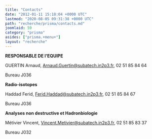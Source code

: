 ```yaml
---
title: "Contacts"
date: "2012-01-11 15:18:04 +0000 UTC"
lastmod: "2020-08-05 09:31:38 +0000 UTC"
path: "recherche/prisma/contacts.md"
joomlaid: 59
category: "prisma"
asides: ["prisma.+menu+"]
layout: "recherche"
---
```

**RESPONSABLE DE l'EQUIPE**

GUERTIN Arnaud, Arnaud.Guertin@subatech.in2p3.fr, 02 51 85 84 64

Bureau J036

**Radio-isotopes**

Haddad Ferid, [Ferid.Haddad@subatech.in2p3.fr](mailto:Ferid.Haddad@subatech.in2p3.fr), 02 51 85 84 67

Bureau J036

**Analyses non destructive et Hadronbiologie**

Métivier Vincent, [Vincent.Metivier@subatech.in2p3.fr](mailto:Vincent.Metivier@subatech.in2p3.fr), 02 51 85 83 37

Bureau J032
